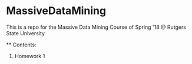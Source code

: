 # MassiveDataMining
This is a repo for the Massive Data Mining Course of Spring '18 @ Rutgers State University

** Contents: 

1. Homework 1

